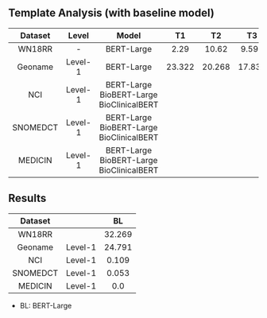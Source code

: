 

## Template Analysis (with baseline model)

| Dataset | Level | Model | T1 | T2 | T3 | T4 | T5 | T6 | T7 | T8 |
|:---:|:---:|:---:|:---:|:---:|:---:|:---:|:---:|:---:|:---:|:---:|
|WN18RR |-|BERT-Large| 2.29 | 10.62 | 9.595 | 21.992 | 5.079 | 21.915 | 9.906 | **32.269**|
|Geoname|Level-1|BERT-Large| 23.322 | 20.268 | 17.837 | **24.791** | 12.505 | 15.676 | 3.752 | 20.988 |
| NCI|Level-1|BERT-Large<br>BioBERT-Large<br>BioClinicalBERT| <br> <br>  |<br>  <br> | <br>  <br> <br>  | <br> <br>  | **0.109**<br>0.000<br>0.000 | 0.063<br>0.000<br>0.000 | 0.009<br>0.000<br>0.000 | 0.000<br>0.000<br>0.000|
|SNOMEDCT|Level-1|BERT-Large<br>BioBERT-Large<br>BioClinicalBERT|<br> <br> |<br> |<br> |<br> | 0.048<br>0.000 <br>0.000 | **0.053**<br>0.000<br> 0.000  | 0.001<br>0.000 <br>0.000 | 0.004<br>0.000 <br>0.000 |
|MEDICIN|Level-1|BERT-Large<br>BioBERT-Large<br>BioClinicalBERT| <br><br> |<br> <br> |<br> <br> | <br> <br>| 0.000<br>0.000<br>0.000  | 0.000<br>0.000<br>0.000  | 0.000<br>0.000<br>0.000  | 0.000<br>0.000<br>0.000 |

## Results

| Dataset | | BL  |
|:---:|:---:|:---:|
|WN18RR | |32.269 |
|Geoname|Level-1|  24.791 |
| NCI |Level-1 | 0.109 | 
|SNOMEDCT|Level-1| 0.053 | 
|MEDICIN|Level-1| 0.0| 



* BL: BERT-Large